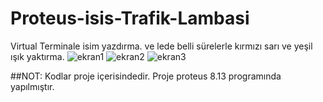 # Proteus-isis-Trafik-Lambasi
Virtual Terminale isim yazdırma.
ve lede belli sürelerle kırmızı sarı ve yeşil ışık yaktırma.
![ekran1](https://user-images.githubusercontent.com/61361924/202713121-7912acbb-4430-4b51-aac5-7c3e3d6f79c4.png)
![ekran2](https://user-images.githubusercontent.com/61361924/202713480-33537c19-5bea-4a5f-9800-a5de8c222df2.png)
![ekran3](https://user-images.githubusercontent.com/61361924/202713491-023449fc-cd2a-4dc4-a99b-6c655760bda8.png)

##NOT: Kodlar proje içerisindedir. Proje proteus 8.13 programında yapılmıştır.
